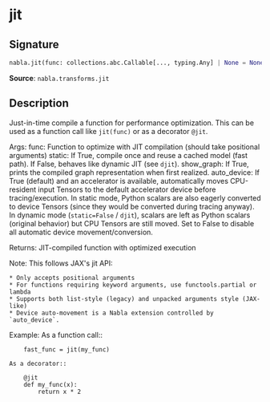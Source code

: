 # jit

## Signature

```python
nabla.jit(func: collections.abc.Callable[..., typing.Any] | None = None, static: bool = True, show_graph: bool = False, auto_device: bool = True) -> collections.abc.Callable[..., typing.Any]
```

**Source**: `nabla.transforms.jit`

## Description

Just-in-time compile a function for performance optimization.
This can be used as a function call like `jit(func)` or as a decorator `@jit`.

Args:
    func: Function to optimize with JIT compilation (should take positional arguments)
    static: If True, compile once and reuse a cached model (fast path). If False, behaves like dynamic JIT (see `djit`).
    show_graph: If True, prints the compiled graph representation when first realized.
    auto_device: If True (default) and an accelerator is available, automatically moves CPU-resident input Tensors
        to the default accelerator device before tracing/execution. In static mode, Python scalars are also
        eagerly converted to device Tensors (since they would be converted during tracing anyway). In dynamic
        mode (`static=False` / `djit`), scalars are left as Python scalars (original behavior) but CPU Tensors
        are still moved. Set to False to disable all automatic device movement/conversion.

Returns:
    JIT-compiled function with optimized execution

Note:
    This follows JAX's jit API:

    * Only accepts positional arguments
    * For functions requiring keyword arguments, use functools.partial or lambda
    * Supports both list-style (legacy) and unpacked arguments style (JAX-like)
    * Device auto-movement is a Nabla extension controlled by `auto_device`.

Example:
    As a function call::

        fast_func = jit(my_func)

    As a decorator::

        @jit
        def my_func(x):
            return x * 2

